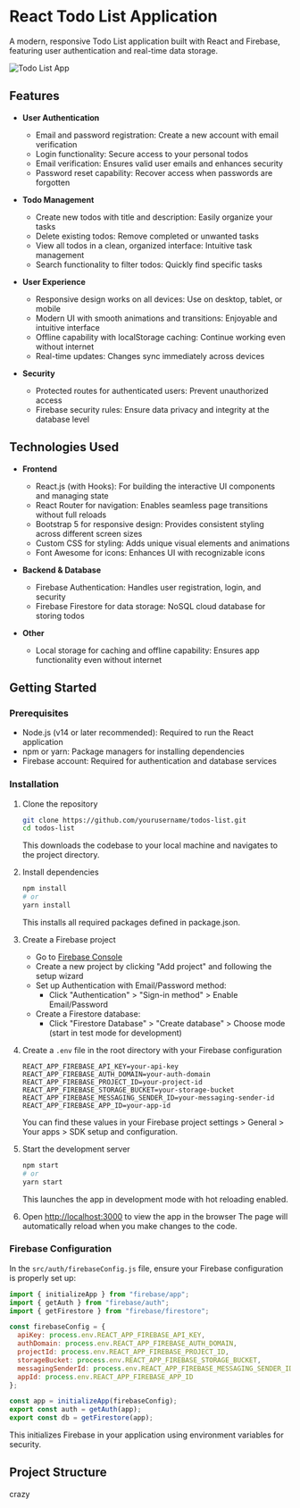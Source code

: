 # React Todo List Application

A modern, responsive Todo List application built with React and Firebase, featuring user authentication and real-time data storage.

![Todo List App](https://via.placeholder.com/800x400?text=Todo+List+App)

## Features

- **User Authentication**
  - Email and password registration: Create a new account with email verification
  - Login functionality: Secure access to your personal todos
  - Email verification: Ensures valid user emails and enhances security
  - Password reset capability: Recover access when passwords are forgotten
  
- **Todo Management**
  - Create new todos with title and description: Easily organize your tasks
  - Delete existing todos: Remove completed or unwanted tasks
  - View all todos in a clean, organized interface: Intuitive task management
  - Search functionality to filter todos: Quickly find specific tasks
  
- **User Experience**
  - Responsive design works on all devices: Use on desktop, tablet, or mobile
  - Modern UI with smooth animations and transitions: Enjoyable and intuitive interface
  - Offline capability with localStorage caching: Continue working even without internet
  - Real-time updates: Changes sync immediately across devices
  
- **Security**
  - Protected routes for authenticated users: Prevent unauthorized access
  - Firebase security rules: Ensure data privacy and integrity at the database level

## Technologies Used

- **Frontend**
  - React.js (with Hooks): For building the interactive UI components and managing state
  - React Router for navigation: Enables seamless page transitions without full reloads
  - Bootstrap 5 for responsive design: Provides consistent styling across different screen sizes
  - Custom CSS for styling: Adds unique visual elements and animations
  - Font Awesome for icons: Enhances UI with recognizable icons

- **Backend & Database**
  - Firebase Authentication: Handles user registration, login, and security
  - Firebase Firestore for data storage: NoSQL cloud database for storing todos
  
- **Other**
  - Local storage for caching and offline capability: Ensures app functionality even without internet

## Getting Started

### Prerequisites

- Node.js (v14 or later recommended): Required to run the React application
- npm or yarn: Package managers for installing dependencies
- Firebase account: Required for authentication and database services

### Installation

1. Clone the repository
   ```bash
   git clone https://github.com/yourusername/todos-list.git
   cd todos-list
   ```
   This downloads the codebase to your local machine and navigates to the project directory.

2. Install dependencies
   ```bash
   npm install
   # or
   yarn install
   ```
   This installs all required packages defined in package.json.

3. Create a Firebase project
   - Go to [Firebase Console](https://console.firebase.google.com/)
   - Create a new project by clicking "Add project" and following the setup wizard
   - Set up Authentication with Email/Password method:
     - Click "Authentication" > "Sign-in method" > Enable Email/Password
   - Create a Firestore database:
     - Click "Firestore Database" > "Create database" > Choose mode (start in test mode for development)

4. Create a `.env` file in the root directory with your Firebase configuration
   ```
   REACT_APP_FIREBASE_API_KEY=your-api-key
   REACT_APP_FIREBASE_AUTH_DOMAIN=your-auth-domain
   REACT_APP_FIREBASE_PROJECT_ID=your-project-id
   REACT_APP_FIREBASE_STORAGE_BUCKET=your-storage-bucket
   REACT_APP_FIREBASE_MESSAGING_SENDER_ID=your-messaging-sender-id
   REACT_APP_FIREBASE_APP_ID=your-app-id
   ```
   You can find these values in your Firebase project settings > General > Your apps > SDK setup and configuration.

5. Start the development server
   ```bash
   npm start
   # or
   yarn start
   ```
   This launches the app in development mode with hot reloading enabled.

6. Open [http://localhost:3000](http://localhost:3000) to view the app in the browser
   The page will automatically reload when you make changes to the code.

### Firebase Configuration

In the `src/auth/firebaseConfig.js` file, ensure your Firebase configuration is properly set up:

```javascript
import { initializeApp } from "firebase/app";
import { getAuth } from "firebase/auth";
import { getFirestore } from "firebase/firestore";

const firebaseConfig = {
  apiKey: process.env.REACT_APP_FIREBASE_API_KEY,
  authDomain: process.env.REACT_APP_FIREBASE_AUTH_DOMAIN,
  projectId: process.env.REACT_APP_FIREBASE_PROJECT_ID,
  storageBucket: process.env.REACT_APP_FIREBASE_STORAGE_BUCKET,
  messagingSenderId: process.env.REACT_APP_FIREBASE_MESSAGING_SENDER_ID,
  appId: process.env.REACT_APP_FIREBASE_APP_ID
};

const app = initializeApp(firebaseConfig);
export const auth = getAuth(app);
export const db = getFirestore(app);
```
This initializes Firebase in your application using environment variables for security.

## Project Structure
crazy